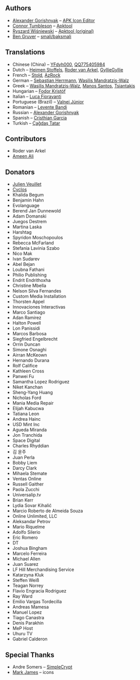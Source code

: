 ## Authors
- [Alexander Gorishnyak](https://github.com/kefir500) – [APK Icon Editor](https://github.com/kefir500/apk-icon-editor)
- [Connor Tumbleson](https://github.com/iBotPeaches) – [Apktool](https://github.com/iBotPeaches/Apktool)
- [Ryszard Wiśniewski](https://github.com/brutall) – [Apktool (original)](https://github.com/brutall/brut.apktool)
- [Ben Gruver](https://github.com/JesusFreke) – [smali/baksmali](https://github.com/JesusFreke/smali)

## Translations
- Chinese (China) – [YFdyh000](https://www.transifex.com/user/profile/yfdyh000/), [QQ775405984](https://www.transifex.com/user/profile/775405984/)
- Dutch – [Heimen Stoffels](https://www.transifex.com/user/profile/Vistaus/), [Roder van Arkel](https://www.transifex.com/user/profile/Roder/), [GyllieGyllie](https://crowdin.com/profile/GyllieGyllie)
- French – [Stold](https://www.transifex.com/user/profile/Stold/), [AzRock](https://www.transifex.com/user/profile/AzRock/)
- German – [Sebastian Herrmann](https://www.transifex.com/user/profile/herrherrmann/), [Wasilis Mandratzis-Walz](https://www.transifex.com/user/profile/beonex/)
- Greek – [Wasilis Mandratzis-Walz](https://www.transifex.com/user/profile/beonex/), [Manos Santos](https://www.transifex.com/user/profile/goldensacrum/), [Tsiantakis](https://crowdin.com/profile/aggellos2001)
- Hungarian – [Fodor Kristóf](https://www.transifex.com/user/profile/MintiIceCream/)
- Italian – [Luca Fioravanti](https://www.transifex.com/user/profile/fioravanti.luka/)
- Portuguese (Brazil) – [Valnei Júnior](https://www.transifex.com/user/profile/valneijr/)
- Romanian – [Levente Bandi](https://crowdin.com/profile/rafalworks)
- Russian – [Alexander Gorishnyak](https://www.transifex.com/user/profile/kefir500/)
- Spanish – [Cristhian Garcia](https://www.transifex.com/user/profile/CristhianLP/)
- Turkish – [Çağdaş Tatar](https://www.transifex.com/user/profile/echelon/)

## Contributors
- Roder van Arkel
- [Ameen Ali](https://github.com/AmeenAli)

## Donators
- [Julien Veuillet](http://www.wakdev.com)
- [Cyclos](http://www.cyclos.org)
- Khalida Begum
- Benjamin Hahn
- Evolanguage
- Berend Jan Dunnewold
- Adam Domanski
- Juegos Destrem
- Martina Laska
- Harshtag
- Spyridon Moschopoulos
- Rebecca McFarland
- Stefania Lavinia Szabo
- Nico Mak
- Ivan Sudarev
- Abel Bejan
- Loubna Fathani
- Philio Publishing
- Endrit Endrithoxha
- Christine Mbella
- Nelson Silva Fernandes
- Custom Media Installation
- Thorsten Appel
- Innovaciones Interactivas
- Marco Santiago
- Adan Ramirez
- Halton Powell
- Lon Panissidi
- Marcos Barbosa
- Siegfried Engelbrecht
- Orrin Duncan
- Simone Osnaghi
- Airran McKeown
- Hernando Durana
- Rolf Califice
- Kathleen Cross
- Panwei Fu
- Samantha Lopez Rodriguez
- Niket Kanchan
- Sheng-Yang Huang
- Nicholas Ford
- Mania Media Repair
- Elijah Kabucwa
- Tatiana Leon
- Andrea Hainc
- USD Mint Inc
- Agueda Miranda
- Jon Tranchida
- Space Digital
- Charles Rhyddian
- 김 윤주
- Juan Perla
- Bobby Liem
- Darcy Clark
- Mihaela Stemate
- Ventas Online
- Russell Gaither
- Paola Zucchi
- Universalip.tv
- Brian Kerr
- Lydia Sovar Kihalić
- Marcio Roberto de Almeida Souza
- Online Unlimited, LLC
- Aleksandar Petrov
- Mario Riquelme
- Adolfo Silerio
- Eric Romero
- DT
- Joshua Bingham
- Marcelo Ferreira
- Michael Allen
- Juan Suarez
- LF Hill Merchandising Service
- Katarzyna Kluk
- Steffen Weiß
- Teagan Norrey
- Flavio Engracia Rodriguez
- Ray Ward
- Emilio Vargas Tordecilla
- Andreas Mamesa
- Manuel Lopez
- Tiago Canastra
- Denis Parakhin
- MeP Host
- Uhuru TV
- Gabriel Calderon

## Special Thanks
- Andre Somers – [SimpleCrypt](http://qt-project.org/wiki/Simple_encryption)
- [Mark James](http://www.famfamfam.com) – icons

